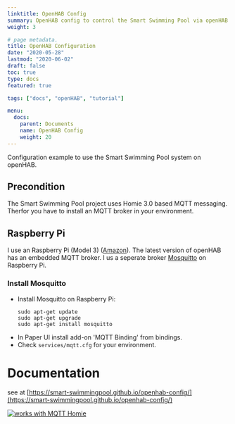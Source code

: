 ```yaml
---
linktitle: OpenHAB Config
summary: OpenHAB config to control the Smart Swimming Pool via openHAB
weight: 3

# page metadata.
title: OpenHAB Configuration
date: "2020-05-28"
lastmod: "2020-06-02"
draft: false
toc: true
type: docs
featured: true

tags: ["docs", "openHAB", "tutorial"]

menu:
  docs:
    parent: Documents
    name: OpenHAB Config
    weight: 20
---
```

Configuration example to use the Smart Swimming Pool system on openHAB.

## Precondition

The Smart Swimming Pool project uses Homie 3.0 based MQTT messaging. Therfor you have to install
an MQTT broker in your environment.

## Raspberry Pi

I use an Raspberry Pi (Model 3) ([Amazon](https://amzn.to/2NnqwDQ)). The latest version of openHAB has an embedded MQTT broker. I us a seperate broker [Mosquitto](https://mosquitto.org/) on Raspberry Pi.

### Install Mosquitto

- Install Mosquitto on Raspberry Pi:
  ```
  sudo apt-get update
  sudo apt-get upgrade
  sudo apt-get install mosquitto
  ```
- In Paper UI install add-on 'MQTT Binding' from bindings.
- Check `services/mqtt.cfg` for your environment.

# Documentation

see at [https://smart-swimmingpool.github.io/openhab-config/](https://smart-swimmingpool.github.io/openhab-config/)


[![works with MQTT Homie](https://homieiot.github.io/img/works-with-homie.svg "works with MQTT Homie")](https://homieiot.github.io/)
